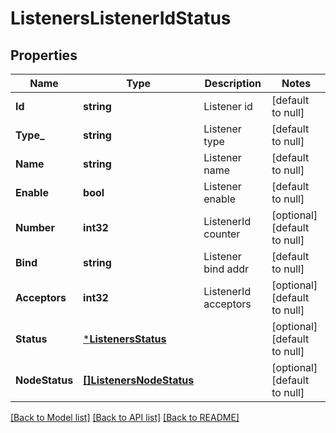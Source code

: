 # ListenersListenerIdStatus

## Properties
Name | Type | Description | Notes
------------ | ------------- | ------------- | -------------
**Id** | **string** | Listener id | [default to null]
**Type_** | **string** | Listener type | [default to null]
**Name** | **string** | Listener name | [default to null]
**Enable** | **bool** | Listener enable | [default to null]
**Number** | **int32** | ListenerId counter | [optional] [default to null]
**Bind** | **string** | Listener bind addr | [default to null]
**Acceptors** | **int32** | ListenerId acceptors | [optional] [default to null]
**Status** | [***ListenersStatus**](listeners.status.md) |  | [optional] [default to null]
**NodeStatus** | [**[]ListenersNodeStatus**](listeners.node_status.md) |  | [optional] [default to null]

[[Back to Model list]](../README.md#documentation-for-models) [[Back to API list]](../README.md#documentation-for-api-endpoints) [[Back to README]](../README.md)

